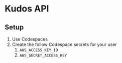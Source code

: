 # Kudos API

## Setup

1. Use Codespaces
2. Create the follow Codespace secrets for your user
   1. `AWS_ACCESS_KEY_ID`
   2. `AWS_SECRET_ACCESS_KEY`
